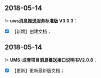 
##  2018-05-14

!> **uws消息推送服务标准版 V3.0.3**：  
 
- [x]  【新增】创建文档；

##  2018-05-14

!> **UMS-成套项目消息推送接口说明书V2.0.8**：  
 
- [x]  【更新】更新最新版文档；
